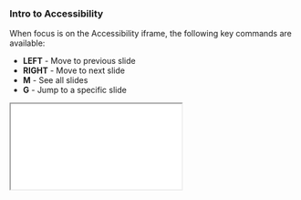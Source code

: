 

### Intro to Accessibility ###

When focus is on the Accessibility iframe, the following key commands are available:

* **LEFT** - Move to previous slide
* **RIGHT** - Move to next slide
* **M** - See all slides
* **G** - Jump to a specific slide

<iframe src="/UI/docs/Accessibility/Presentation" title="Intro to Accessibility" id="introToAccessibility"></iframe>
